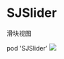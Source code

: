 # SJSlider
滑块视图     

pod 'SJSlider'
<image src = "https://github.com/changsanjiang/SJSlider/blob/master/SJSlider/SJSlider/sample.png">
